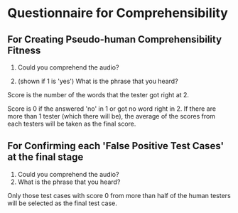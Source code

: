 # Questionnaire for Comprehensibility



## For Creating Pseudo-human Comprehensibility Fitness

1. Could you comprehend the audio?

2. (shown if 1 is 'yes') What is the phrase that you heard?

Score is the number of the words that the tester got right at 2.

Score is 0 if the answered 'no' in 1 or got no word right in 2. If there are more than 1 tester (which there will be), the average of the scores from each testers will be taken as the final score.



## For Confirming each 'False Positive Test Cases' at the final stage

1. Could you comprehend the audio?
2. What is the phrase that you heard?

Only those test cases with score 0 from more than half of the human testers will be selected as the final test case. 

